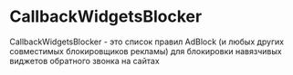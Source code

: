 # CallbackWidgetsBlocker
 
CallbackWidgetsBlocker - это список правил AdBlock (и любых других совместимых блокировщиков рекламы) для блокировки навязчивых виджетов обратного звонка на сайтах
